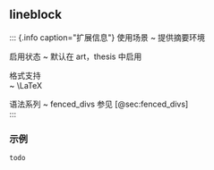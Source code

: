 
## lineblock

::: {.info caption="扩展信息"}
使用场景
  ~ 提供摘要环境

启用状态
  ~ 默认在 art，thesis 中启用

格式支持  
  ~ \LaTeX 

语法系列
  ~ fenced_divs 参见 [@sec:fenced_divs]  
:::

### 示例

```markdown
todo
```